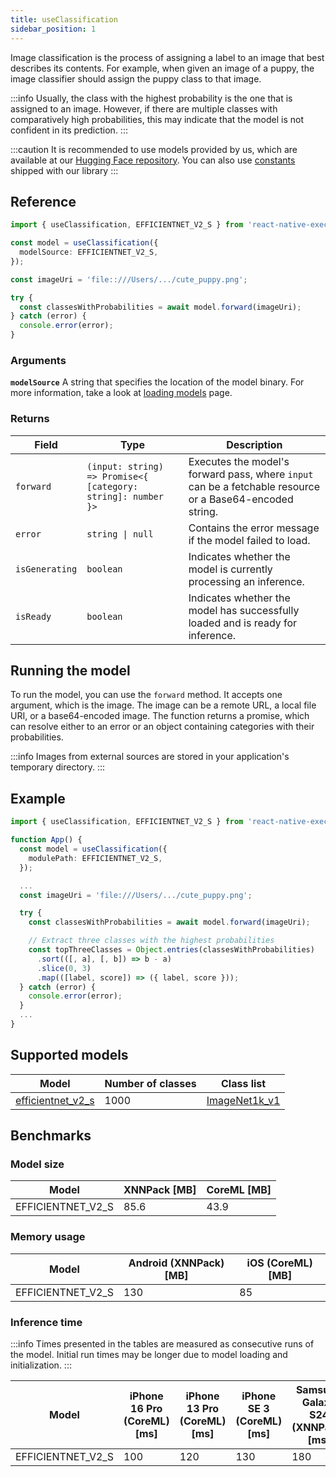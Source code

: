 ```yaml
---
title: useClassification
sidebar_position: 1
---
```


Image classification is the process of assigning a label to an image that best describes its contents. For example, when given an image of a puppy, the image classifier should assign the puppy class to that image.

:::info
Usually, the class with the highest probability is the one that is assigned to an image. However, if there are multiple classes with comparatively high probabilities, this may indicate that the model is not confident in its prediction.
:::

:::caution
It is recommended to use models provided by us, which are available at our [Hugging Face repository](https://huggingface.co/software-mansion/react-native-executorch-efficientnet-v2-s). You can also use [constants](https://github.com/software-mansion/react-native-executorch/tree/main/src/constants/modelUrls.ts) shipped with our library
:::

## Reference

```typescript
import { useClassification, EFFICIENTNET_V2_S } from 'react-native-executorch';

const model = useClassification({
  modelSource: EFFICIENTNET_V2_S,
});

const imageUri = 'file::///Users/.../cute_puppy.png';

try {
  const classesWithProbabilities = await model.forward(imageUri);
} catch (error) {
  console.error(error);
}
```

### Arguments

**`modelSource`**
A string that specifies the location of the model binary. For more information, take a look at [loading models](../fundamentals/loading-models.md) page.

### Returns

| Field          | Type                                                         | Description                                                                                              |
| -------------- | ------------------------------------------------------------ | -------------------------------------------------------------------------------------------------------- |
| `forward`      | `(input: string) => Promise<{ [category: string]: number }>` | Executes the model's forward pass, where `input` can be a fetchable resource or a Base64-encoded string. |
| `error`        | <code>string &#124; null</code>                              | Contains the error message if the model failed to load.                                                  |
| `isGenerating` | `boolean`                                                    | Indicates whether the model is currently processing an inference.                                        |
| `isReady`      | `boolean`                                                    | Indicates whether the model has successfully loaded and is ready for inference.                          |

## Running the model

To run the model, you can use the `forward` method. It accepts one argument, which is the image. The image can be a remote URL, a local file URI, or a base64-encoded image. The function returns a promise, which can resolve either to an error or an object containing categories with their probabilities.

:::info
Images from external sources are stored in your application's temporary directory.
:::

## Example

```typescript
import { useClassification, EFFICIENTNET_V2_S } from 'react-native-executorch';

function App() {
  const model = useClassification({
    modulePath: EFFICIENTNET_V2_S,
  });

  ...
  const imageUri = 'file:///Users/.../cute_puppy.png';

  try {
    const classesWithProbabilities = await model.forward(imageUri);

    // Extract three classes with the highest probabilities
    const topThreeClasses = Object.entries(classesWithProbabilities)
      .sort(([, a], [, b]) => b - a)
      .slice(0, 3)
      .map(([label, score]) => ({ label, score }));
  } catch (error) {
    console.error(error);
  }
  ...
}
```

## Supported models

| Model                                                                                                           | Number of classes | Class list                                                                                                                                                                 |
| --------------------------------------------------------------------------------------------------------------- | ----------------- | -------------------------------------------------------------------------------------------------------------------------------------------------------------------------- |
| [efficientnet_v2_s](https://pytorch.org/vision/0.20/models/generated/torchvision.models.efficientnet_v2_s.html) | 1000              | [ImageNet1k_v1](https://github.com/software-mansion/react-native-executorch/blob/main/android/src/main/java/com/swmansion/rnexecutorch/models/classification/Constants.kt) |

## Benchmarks

### Model size

| Model             | XNNPack [MB] | CoreML [MB] |
| ----------------- | ------------ | ----------- |
| EFFICIENTNET_V2_S | 85.6         | 43.9        |

### Memory usage

| Model             | Android (XNNPack) [MB] | iOS (CoreML) [MB] |
| ----------------- | ---------------------- | ----------------- |
| EFFICIENTNET_V2_S | 130                    | 85                |

### Inference time

:::info
Times presented in the tables are measured as consecutive runs of the model. Initial run times may be longer due to model loading and initialization.
:::

| Model             | iPhone 16 Pro (CoreML) [ms] | iPhone 13 Pro (CoreML) [ms] | iPhone SE 3 (CoreML) [ms] | Samsung Galaxy S24 (XNNPack) [ms] | OnePlus 12 (XNNPack) [ms] |
| ----------------- | --------------------------- | --------------------------- | ------------------------- | --------------------------------- | ------------------------- |
| EFFICIENTNET_V2_S | 100                         | 120                         | 130                       | 180                               | 170                       |
